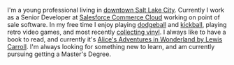 I'm a young professional living in [downtown Salt Lake City](https://twitter.com/downtownslc). Currently I work as a Senior Developer at [Salesforce Commerce Cloud](https://twitter.com/commercecloud) working on point of sale software. In my free time I enjoy playing [dodgeball](/assets/miles_ramsey.jpg) and [kickball](https://twitter.com/mileslimes/status/897924517837680640), playing retro video games, and most recently [collecting vinyl](https://twitter.com/mileslimes/status/889994504161312770). I always like to have a book to read, and currently it's [Alice's Adventures in Wonderland by Lewis Carroll](http://a.co/fRYfcJR). I'm always looking for something new to learn, and am currently pursuing getting a Master's Degree.
